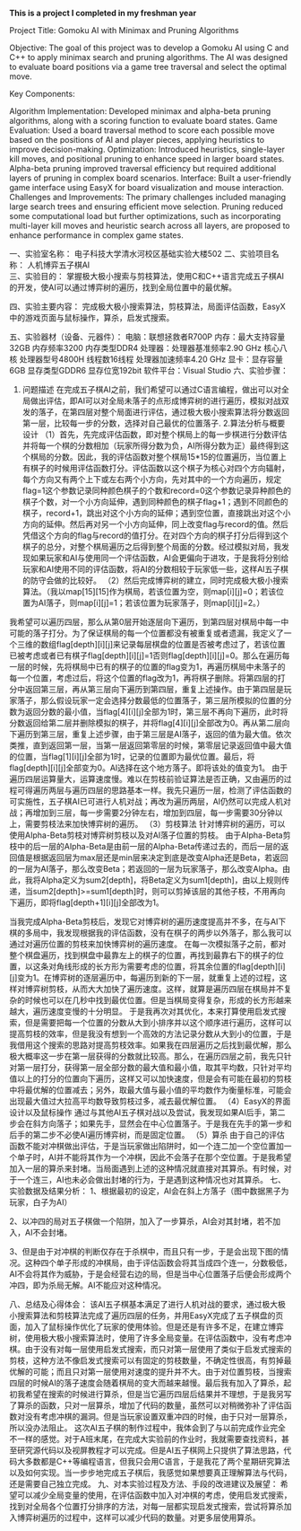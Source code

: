 **This is a project I completed in my freshman year**

Project Title: Gomoku AI with Minimax and Pruning Algorithms

Objective: The goal of this project was to develop a Gomoku AI using C and C++ to apply minimax search and pruning algorithms. The AI was designed to evaluate board positions via a game tree traversal and select the optimal move.

Key Components:

Algorithm Implementation: Developed minimax and alpha-beta pruning algorithms, along with a scoring function to evaluate board states.
Game Evaluation: Used a board traversal method to score each possible move based on the positions of AI and player pieces, applying heuristics to improve decision-making.
Optimization: Introduced heuristics, single-layer kill moves, and positional pruning to enhance speed in larger board states. Alpha-beta pruning improved traversal efficiency but required additional layers of pruning in complex board scenarios.
Interface: Built a user-friendly game interface using EasyX for board visualization and mouse interaction.
Challenges and Improvements: The primary challenges included managing large search trees and ensuring efficient move selection. Pruning reduced some computational load but further optimizations, such as incorporating multi-layer kill moves and heuristic search across all layers, are proposed to enhance performance in complex game states.


一、实验室名称：
电子科技大学清水河校区基础实验大楼502
二、实验项目名称：
人机博弈五子棋AI                                          
三、实验目的：
掌握极大极小搜索与剪枝算法，使用C和C++语言完成五子棋AI的开发，使AI可以通过博弈树的遍历，找到全局位置中的最优解。

四、实验主要内容：
完成极大极小搜索算法，剪枝算法，局面评估函数，EasyX中的游戏页面与鼠标操作，算杀，启发式搜索。

五、实验器材（设备、元器件）：
电脑：联想拯救者R700P
内存：最大支持容量32GB    内存频率3200    内存类型DDR4
处理器：处理器基准频率2.90 GHz   核心八核    处理器型号4800H   线程数16线程  处理器加速频率4.20 GHz
显卡：显存容量6GB    显存类型GDDR6     显存位宽192bit
软件平台：Visual Studio
六、实验步骤：
1. 问题描述
在完成五子棋AI之前，我们希望可以通过C语言编程，做出可以对全局做出评估，即AI可以对全局未落子的点形成博弈树的进行遍历，模拟对战双发的落子，在第四层对整个局面进行评估，通过极大极小搜索算法将分数返回第一层，比较每一步的分数，选择对自己最优的位置落子.
2.算法分析与概要设计
（1）首先，先完成评估函数，即对整个棋局上的每一步棋进行分数评估并将每一个棋的分数相加（玩家所得分数为负，AI所得分数为正）最终得到这个棋局的分数。因此，我的评估函数对整个棋局15*15的位置遍历，当位置上有棋子的时候用评估函数打分。评估函数以这个棋子为核心对四个方向辐射，每个方向又有两个上下或左右两个小方向，先对其中的一个方向遍历，规定flag=1这个参数记录同种颜色棋子的个数和record=0这个参数记录异种颜色的棋子个数，对一个小方向延伸，遇到同种颜色的棋子flag+1；遇到不同颜色的棋子，record+1，跳出对这个小方向的延伸；遇到空位置，直接跳出对这个小方向的延伸。然后再对另一个小方向延伸，同上改变flag与record的值。然后凭借这个方向的flag与record的值打分。在对四个方向的棋子打分后得到这个棋子的总分，对整个棋局遍历之后得到整个局面的分数。经过模拟对局，我发现如果玩家和AI与使用同一个评估函数，AI会更偏向于进攻，于是我将分别给玩家和AI使用不同的评估函数，将AI的分数相较于玩家低一些，这样AI五子棋的防守会做的比较好。
（2）然后完成博弈树的建立，同时完成极大极小搜索算法。（我以map[15][15]作为棋局，若该位置为空，则map[i][j]=0；若该位置为AI落子，则map[i][j]=1；若该位置为玩家落子，则map[i][j]=2。）

我希望可以遍历四层，那么从第0层开始逐层向下遍历，到第四层对棋局中每一中可能的落子打分。为了保证棋局的每一个位置都没有被重复或者遗漏，我定义了一个三维的数组flag[depth][i][j]来记录每层棋盘的位置是否被考虑过了，若该位置已被考虑或者已有棋子flag[depth][i][j]=1否则flag[depth][i][j]=0。那么在遍历每一层的时候，先将棋局中已有的棋子的位置的flag变为1，再遍历棋局中未落子的每一个位置，考虑过后，将这个位置的flag改为1，再将棋子删除。将第四层的打分中返回第三层，再从第三层向下遍历到第四层，重复上述操作。由于第四层是玩家落子，那么假设玩家一定会选择分数最低的位置落子，第三层所模拟的位置的分数为返回分数的最小值，当flag[4][i][j]全部为1时，第三层不再向下遍历，此时将分数返回给第二层并删除模拟的棋子，并将flag[4][i][j]全部改为0。再从第二层向下遍历到第三层，重复上述步骤，由于第三层是AI落子，返回的值为最大值。依次类推，直到返回第一层，当第一层返回第零层的时候，第零层记录返回值中最大值的位置，当flag[1][i][j]全部为1时，记录的位置即为最优位置。最后，将flag[depth][i][j]全部变为0。AI选择在这个地方落子。即将该处的值变为1。
由于遍历四层运算量大，运算速度慢。难以在剪枝前验证算法是否正确，又由遍历的过程可得遍历两层与遍历四层的思路基本一样。我先只遍历一层，检测了评估函数的可实施性，五子棋AI已可进行人机对战；再改为遍历两层，AI仍然可以完成人机对战；再增加到三层，每一步需要2分钟左右，增加到四层，每一步需要30分钟以上，需要剪枝法来加快博弈树的遍历。
（3）剪枝算法
针对博弈树的遍历，可以使用AIpha-Beta剪枝对博弈树剪枝以及对AI落子位置的剪枝。
由于AIpha-Beta剪枝中的后一层的AIpha-Beta是由前一层的AIpha-Beta传递过去的，而后一层的返回值是根据返回层为max层还是min层来决定到底是改变AIpha还是Beta，若返回的一层为AI落子，那么改变Beta；若返回的一层为玩家落子，那么改变AIpha。由此，我将AIpha定义为sum2[depth]，将Beta定义为sum1[depth]，由以上规则传递，当sum2[depth]>=sum1[depth]时，则可以剪掉该层的其他子枝，不用再向下遍历，即将flag[depth+1][i][j]全部改为1。






当我完成AIpha-Beta剪枝后，发现它对博弈树的遍历速度提高并不多，在与AI下棋的多局中，我发现根据我的评估函数，没有在棋子的两步以外落子，那么我可以通过对遍历位置的剪枝来加快博弈树的遍历速度。
在每一次模拟落子之前，都对整个棋盘遍历，找到棋盘中最靠左上的棋子的位置，再找到最靠右下的棋子的位置，以这条对角线形成的长方形为需要考虑的位置，将其余位置的flag[depth][i][j]变为1。在博弈树的逐层遍历中，每遍历到新的下一层，就重复上述的过程，这样对博弈树剪枝，从而大大加快了遍历速度。这样，就算是遍历四层在棋局并不复杂的时候也可以在几秒中找到最优位置。但是当棋局变得复杂，形成的长方形越来越大，遍历速度变慢的十分明显。
于是我再次对其优化，本来打算使用启发式搜索，但是需要把每一个位置的分数从大到小排序并以这个顺序进行遍历，这样可以提高剪枝的效率，但是我没有想到一个高效的方法记录分数从大到小的位置，于是我借用这个搜索的思路对提高剪枝效率。如果我在四层遍历之后找到最优解，那么极大概率这一步在第一层获得的分数就比较高。那么，在遍历四层之前，我先只针对第一层打分，获得第一层全部分数的最大值和最小值，取其平均数，只针对平均值以上的打分的位置向下遍历，这样又可以加快速度，但是会有可能在最初的剪枝中将最优解的位置减去；另外，取最大值与最小值的平均数作为衡量标准，可能会出现最大值过大拉高平均数导致剪枝过多，减去最优解位置。
（4）EasyX的界面设计以及鼠标操作
通过与其他AI五子棋对战以及尝试，我发现如果AI后手，第二步会在斜方向落子；如果先手，显然会在中心位置落子。于是我在先手的第一步和后手的第二步不必使AI遍历博弈树，而是固定位置。
（5）算杀
由于自己的评估函数不能对冲棋做出评估，于是当玩家做出陷阱时，如一个连二加一个空位置加一个单子时，AI并不能将其作为一个冲棋，因此不会落子在那个空位置。于是我希望加入一层的算杀来封堵。当局面遇到上述的这种情况就直接对其算杀。有时候，对于一个连三，AI也未必会做出封堵的行为，于是遇到这种情况也对其算杀。
七、实验数据及结果分析：
1、根据最初的设定，AI会在斜上方落子（图中数据黑子为玩家，白子为AI）

2、以冲四的局对五子棋做一个陷阱，加入了一步算杀，AI会对其封堵，若不加入，AI不会封堵。

3、但是由于对冲棋的判断仅存在于杀棋中，而且只有一步，于是会出现下图的情况。这种四个单子形成的冲棋局，由于评估函数会将其当成四个连一，分数极低，AI不会将其作为威胁，于是会经营右边的局，但是当中心位置落子后便会形成两个冲四，即为杀局无解。AI不能应对这种情况。

八、总结及心得体会：
该AI五子棋基本满足了进行人机对战的要求，通过极大极小搜索算法和剪枝算法完成了遍历四层的任务，并用EasyX完成了五子棋盘的页面，加入了鼠标操作优化了玩家的使用体验。但是还是有许多不足，在建立博弈树，使用极大极小搜索算法时，使用了许多全局变量。在评估函数中，没有考虑冲棋。由于没有对每一层使用启发式搜索，而只对第一层使用了类似于启发式搜索的剪枝，这种方法不像启发式搜索可以有固定的剪枝数量，不确定性很高，有剪掉最优解的可能；而且只对第一层使用对速度的提升并不大。由于对位置剪枝，当搜索四层的时候AI的落子速度会随着棋局的变大而越来越慢。最后我有加入了算杀，起初我希望在搜索的时候进行算杀，但是当它遍历四层后结果并不理想，于是我另写了算杀的函数，只对一层算杀，增加了代码的数量，虽然可以对稍微弥补了评估函数对没有考虑冲棋的漏洞。但是当玩家设置双重冲四的时候，由于只对一层算杀，所以没办法阻止。
这次AI五子棋的制作过程中，我体会到了与以前完成作业完全不一样的感觉。对于A班末尾，在完成大实验前的作业时，我就需要查找资料，甚至研究源代码以及视屏教程才可以完成。但是AI五子棋网上只提供了算法思路，代码大多数都是C++等编程语言，但我只会用C语言，于是我花了两个星期研究算法以及如何实现。当一步步地完成五子棋后，我感觉如果想要真正理解算法与代码，还是需要自己独立完成。
九、对本实验过程及方法、手段的改进建议及展望：
希望可以减少全局变量的使用，在评估函数中加入对冲棋的考虑，使用启发式搜索，找到对全局各个位置打分排序的方法，对每一层都实现启发式搜索，尝试将算杀加入博弈树遍历的过程中，这样可以减少代码的数量。对更多层使用算杀。
